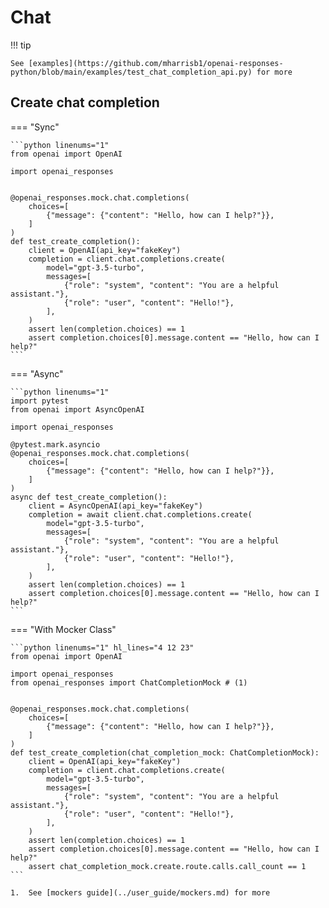 # Chat

!!! tip

    See [examples](https://github.com/mharrisb1/openai-responses-python/blob/main/examples/test_chat_completion_api.py) for more

## Create chat completion

=== "Sync"

    ```python linenums="1"
    from openai import OpenAI

    import openai_responses


    @openai_responses.mock.chat.completions(
        choices=[
            {"message": {"content": "Hello, how can I help?"}},
        ]
    )
    def test_create_completion():
        client = OpenAI(api_key="fakeKey")
        completion = client.chat.completions.create(
            model="gpt-3.5-turbo",
            messages=[
                {"role": "system", "content": "You are a helpful assistant."},
                {"role": "user", "content": "Hello!"},
            ],
        )
        assert len(completion.choices) == 1
        assert completion.choices[0].message.content == "Hello, how can I help?"
    ```

=== "Async"

    ```python linenums="1"
    import pytest
    from openai import AsyncOpenAI

    import openai_responses

    @pytest.mark.asyncio
    @openai_responses.mock.chat.completions(
        choices=[
            {"message": {"content": "Hello, how can I help?"}},
        ]
    )
    async def test_create_completion():
        client = AsyncOpenAI(api_key="fakeKey")
        completion = await client.chat.completions.create(
            model="gpt-3.5-turbo",
            messages=[
                {"role": "system", "content": "You are a helpful assistant."},
                {"role": "user", "content": "Hello!"},
            ],
        )
        assert len(completion.choices) == 1
        assert completion.choices[0].message.content == "Hello, how can I help?"
    ```

=== "With Mocker Class"

    ```python linenums="1" hl_lines="4 12 23"
    from openai import OpenAI

    import openai_responses
    from openai_responses import ChatCompletionMock # (1)


    @openai_responses.mock.chat.completions(
        choices=[
            {"message": {"content": "Hello, how can I help?"}},
        ]
    )
    def test_create_completion(chat_completion_mock: ChatCompletionMock):
        client = OpenAI(api_key="fakeKey")
        completion = client.chat.completions.create(
            model="gpt-3.5-turbo",
            messages=[
                {"role": "system", "content": "You are a helpful assistant."},
                {"role": "user", "content": "Hello!"},
            ],
        )
        assert len(completion.choices) == 1
        assert completion.choices[0].message.content == "Hello, how can I help?"
        assert chat_completion_mock.create.route.calls.call_count == 1
    ```

    1.  See [mockers guide](../user_guide/mockers.md) for more
